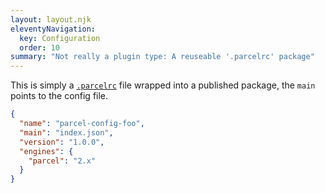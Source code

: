 ```yaml
---
layout: layout.njk
eleventyNavigation:
  key: Configuration
  order: 10
summary: "Not really a plugin type: A reuseable '.parcelrc' package"
---
```


This is simply a [`.parcelrc`](/getting-started/plugin-config/) file wrapped into a published package, the `main` points to the config file.

```json
{
  "name": "parcel-config-foo",
  "main": "index.json",
  "version": "1.0.0",
  "engines": {
    "parcel": "2.x"
  }
}
```
